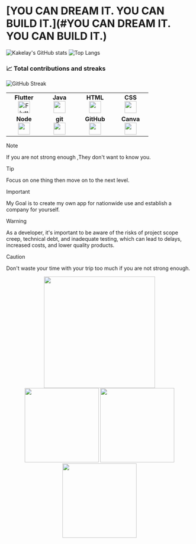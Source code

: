  


<!--- ------------------------------------------------------------------------------------------------------------------------------------------------------ -->
<!--- -- YOU CAN DREAM IT. YOU CAN BUILD IT. ---------------------------------------------------------------------------------------------------------------------------------------------- -->
<!--- ------------------------------------------------------------------------------------------------------------------------------------------------------ -->

# [YOU CAN DREAM IT. YOU CAN BUILD IT.](#YOU CAN DREAM IT. YOU CAN BUILD IT.)


<!-- Introduction -->

![Kakelay's GitHub stats](https://github-readme-stats.vercel.app/api?username=kakelay&show_icons=true&theme=radical&bg_color=ffffff&title_color=ffa500&text_color=000000&icon_color=ffa500)
![Top Langs](https://github-readme-stats.vercel.app/api/top-langs/?username=kakelay&layout=compact)
### 📈 Total contributions and streaks
![GitHub Streak](https://github-readme-streak-stats.herokuapp.com/?user=kakelay)<table width="320px">
    <tbody>
        <tr valign="top">
            <td width="80px" align="center">
            <span><strong>Flutter</strong></span><br>
            <img height="32" src="https://cdn.jsdelivr.net/gh/devicons/devicon/icons/flutter/flutter-original.svg" alt="Flutter Logo">
            </td>
            <td width="80px" align="center">
            <span><strong>Java</strong></span><br>
            <img height="32" src="https://cdn.jsdelivr.net/gh/devicons/devicon/icons/java/java-original.svg">
            </td>
            <td width="80px" align="center">
            <span><strong>HTML</strong></span><br>
            <img height="32" src="https://cdn.jsdelivr.net/gh/devicons/devicon/icons/html5/html5-original.svg">
            </td>
            <td width="80px" align="center">
            <span><strong>CSS</strong></span><br>
            <img height="32px" src="https://cdn.jsdelivr.net/gh/devicons/devicon/icons/css3/css3-original.svg">
            </td>
        </tr>
        <tr valign="top">
            <td width="80px" align="center">
            <span><strong>Node</strong></span><br>
            <img height="32px" src="[https://cdn.jsdelivr.net/gh/devicons/devicon/icons/react/react-original.svg](https://miro.medium.com/v2/resize:fit:800/1*v2vdfKqD4MtmTSgNP0o5cg.png)">
            </td>
            <td width="80px" align="center">
            <span><strong>git</strong></span><br>
            <img height="32px" src="https://cdn.jsdelivr.net/gh/devicons/devicon/icons/git/git-plain.svg">
            </td>
            <td width="80px" align="center">
            <span><strong>GitHub</strong></span><br>
            <img height="32px" src="https://cdn.jsdelivr.net/gh/devicons/devicon/icons/github/github-original.svg">
            <td width="80px" align="center">
            <span><strong>Canva</strong></span><br>
            <img height="32px" src="https://cdn.jsdelivr.net/gh/devicons/devicon/icons/canva/canva-original.svg">
            </td>
        </tr>
    </tbody>
</table>



> [!NOTE]
> If you are not strong enough ,They don't want to know you.

> [!TIP]
> Focus on one thing then move on to the next level.

> [!IMPORTANT]
> My Goal is to create my own app for nationwide use and establish a company for yourself.

> [!WARNING]
> As a developer, it's important to be aware of the risks of project scope creep, technical debt, and inadequate testing, which can lead to delays, increased costs, and lower quality products.

> [!CAUTION]
> Don't waste your time with your trip too much if you are not strong enough.


<div align="center">
  <img src="https://user-images.githubusercontent.com/74038190/218265814-3084a4ba-809c-4135-afc0-8685d0f634b3.gif" width="300">
</div>

<div align="center">
  <img src="https://user-images.githubusercontent.com/74038190/213866269-5d00981c-7c98-46d7-8a8e-16f462f15227.gif" width="200" />
  <img src="https://user-images.githubusercontent.com/74038190/213866269-5d00981c-7c98-46d7-8a8e-16f462f15227.gif" width="200" />
  <img src="https://user-images.githubusercontent.com/74038190/213866269-5d00981c-7c98-46d7-8a8e-16f462f15227.gif" width="200" />
</div>



